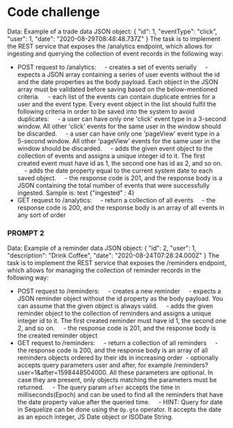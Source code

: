# Code challenge
Data:
Example of a trade data JSON object:
{
    "id": 1,
    "eventType": "click",
    "user": 1,
    "date": "2020-08-29T08:48:48.737Z"
}
The task is to implement the REST service that exposes the /analytics endpoint, which allows for ingesting and querying the collection of event records in the following way:
- POST request to /analytics:
    - creates a set of events serially
    - expects a JSON array containing a series of user events without the id and the date properties as the body payload. Each object in the JSON array must be validated before saving based on the below-mentioned criteria.
    - each list of the events can contain duplicate entries for a user and the event type. Every event object in the list should fulfil the following criteria in order to be saved into the system to avoid duplicates:
    - a user can have only one 'click' event type in a 3-second window. All other 'click' events for the same user in the window should be discarded.
    - a user can have only one 'pageView' event type in a 5-second window. All other 'pageView' events for the same user in the window should be discarded.
    - adds the given event object to the collection of events and assigns a unique integer id to it. The first created event must have id as 1, the second one has id as 2, and so on.
    - adds the date property equal to the current system date to each saved object.
    - the response code is 201, and the response body is a JSON containing the total number of events that were successfully ingested. Sample is:
text
    {"ingested" : 4}
- GET request to /analytics:
    - return a collection of all events
    - the response code is 200, and the response body is an array of all events in any sort of order

### PROMPT 2
Data:
Example of a reminder data JSON object:
{
    "id": 2,
    "user": 1,
    "description": "Drink Coffee",
    "date": "2020-08-24T07:28:24.000Z"
}
The task is to implement the REST service that exposes the /reminders endpoint, which allows for managing the collection of reminder records in the following way:
- POST request to /reminders:
    - creates a new reminder
    - expects a JSON reminder object without the id property as the body payload. You can assume that the given object is always valid.
    - adds the given reminder object to the collection of reminders and assigns a unique integer id to it. The first created reminder must have id 1, the second one 2, and so on.
    - the response code is 201, and the response body is the created reminder object
- GET request to /reminders:
    - return a collection of all reminders
    - the response code is 200, and the response body is an array of all reminders objects ordered by their ids in increasing order
 - optionally accepts query parameters user and after, for example /reminders?user=1&after=1598448504000. All these parameters are optional. In case they are present, only objects matching the parameters must be returned.
    - The query param `after` accepts the time in milliseconds(Epoch) and can be used to find all the reminders that have the date property value after the queried time.
    - HINT: Query for date in Sequelize can be done using the `Op.gte` operator. It accepts the date as an epoch integer, JS Date object or ISODate String.

